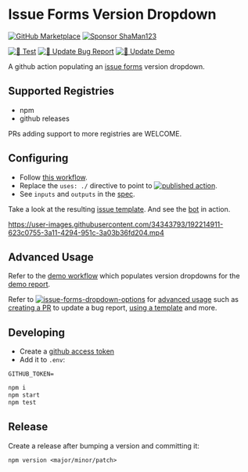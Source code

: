 # Issue Forms Version Dropdown

[![GitHub Marketplace](https://img.shields.io/badge/Marketplace-Version%20Dropdown-blue.svg?colorA=24292e&colorB=0366d6&style=flat&longCache=true&logo=github)](https://github.com/marketplace/actions/issue-forms-version-dropdown)
[![Sponsor ShaMan123](https://img.shields.io/badge/Sponsor%20%E2%9D%A4%20-ShaMan123-%E2%9D%A4?logo=GitHub&color=%23fe8e86)](https://github.com/sponsors/ShaMan123)

[![🧪 Test](https://github.com/ShaMan123/gha-populate-form-version/actions/workflows/test.yml/badge.svg)](https://github.com/ShaMan123/gha-populate-form-version/actions/workflows/test.yml)
[![🚀 Update Bug Report](https://github.com/ShaMan123/gha-populate-form-version/actions/workflows/update_bug_report.yml/badge.svg)](https://github.com/ShaMan123/gha-populate-form-version/actions/workflows/update_bug_report.yml)
[![🚀 Update Demo](https://github.com/ShaMan123/gha-populate-form-version/actions/workflows/update_demo.yml/badge.svg)](https://github.com/ShaMan123/gha-populate-form-version/actions/workflows/update_demo.yml)

A github action populating an [issue forms](https://docs.github.com/en/communities/using-templates-to-encourage-useful-issues-and-pull-requests/syntax-for-issue-forms) version dropdown.

## Supported Registries

- npm
- github releases

PRs adding support to more registries are WELCOME.

## Configuring

- Follow [this workflow](.github/workflows/update_bug_report.yml).
- Replace the `uses: ./` directive to point to [![published action](https://img.shields.io/github/v/tag/ShaMan123/gha-populate-form-version?label=ShaMan123%2Fgha-populate-form-version%40&sort=semver)](https://github.com/marketplace/actions/issue-forms-version-dropdown).
- See `inputs` and `outputs` in the [spec](/action.yml).

Take a look at the resulting [issue template](../../issues/new?template=bug_report.yml).
And see the [bot](../../commits?author=github-actions%5Bbot%5D) in action.

https://user-images.githubusercontent.com/34343793/192214911-623c0755-3a11-4294-951c-3a03b36fd204.mp4

## Advanced Usage

Refer to the [demo workflow](.github/workflows/update_demo.yml) which populates version dropdowns for the [demo report](../../issues/new?template=demo.yml).

Refer to [![issue-forms-dropdown-options](https://img.shields.io/github/v/tag/ShaMan123/gha-form-dropdown-options?label=ShaMan123%2Fgha-form-dropdown-options%40&sort=semver)](https://github.com/marketplace/actions/issue-forms-dropdown-options) for [advanced usage](https://github.com/ShaMan123/gha-form-dropdown-options#advanced-usage) such as [creating a PR](https://github.com/ShaMan123/gha-form-dropdown-options#creating-a-pr) to update a bug report, [using a template](https://github.com/ShaMan123/gha-form-dropdown-options#templates) and more.

## Developing

- Create a [github access token](https://docs.github.com/en/authentication/keeping-your-account-and-data-secure/managing-your-personal-access-tokens#creating-a-personal-access-token-classic)
- Add it to `.env`:

```
GITHUB_TOKEN=
```

```bash
npm i
npm start
npm test
```

## Release

Create a release after bumping a version and committing it:

```
npm version <major/minor/patch>
```
